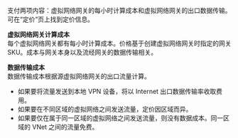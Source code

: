 支付两项内容：虚拟网络网关的每小时计算成本和虚拟网络网关的出口数据传输。可在“定价”[](https://azure.microsoft.com/pricing/details/vpn-gateway)页上找到定价信息。

**虚拟网络网关计算成本**<br>每个虚拟网络网关都有每小时计算成本。价格基于创建虚拟网络网关时指定的网关 SKU。成本与网关本身以及流经网关的数据传输相关。

**数据传输成本**<br>数据传输成本根据源虚拟网络网关的出口流量计算。

- 如果要将流量发送到本地 VPN 设备，将以 Internet 出口数据传输率收取费用。
- 如果要在不同区域的虚拟网络之间发送流量，定价因区域而异。
- 如果要仅在属于同一区域的虚拟网络之间发送流量，则没有数据成本。同一区域的 VNet 之间的流量免费。

<!---HONumber=AcomDC_0921_2016-->